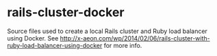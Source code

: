 rails-cluster-docker
====================

Source files used to create a local Rails cluster and Ruby load balancer using Docker. See http://x-aeon.com/wp/2014/02/06/rails-cluster-with-ruby-load-balancer-using-docker for more info.
